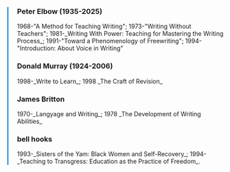 <style>
.timeline-vertical {
  position: relative;
  margin: 2rem auto;
  max-width: 600px;
  padding-left: 20px;
  border-left: 3px solid #3498db;
}
.timeline-entry {
  position: relative;
  margin-bottom: 2rem;
  padding-left: 1rem;
}
.timeline-entry::before {
  content: '';
  position: absolute;
  left: -11px;
  top: 5px;
  width: 16px;
  height: 16px;
  background: #3498db;
  border-radius: 50%;
  border: 3px solid #fff;
  box-shadow: 0 0 0 2px #3498db;
}
.timeline-entry h3 {
  margin: 0;
  font-size: 1.1rem;
  color: #2c3e50;
}
.timeline-entry p {
  margin: 0.3rem 0 0;
  font-size: 0.95rem;
  color: #555;
}
</style>

<div class="timeline-vertical">
  
 <div class="timeline-card">
    <h3> Peter Elbow (1935-2025)</h3>
    <p> 1968-"A Method for Teaching Writing"; 1973-"Writing Without Teachers"; 1981-_Writing With Power: Teaching for Mastering the Writing Process_; 1991-"Toward a Phenomenology of Freewriting"; 1994-"Introduction: About Voice in Writing"</p>
  </div>

  <div class="timeline-card">
    <h3>Donald Murray (1924-2006)</h3>
    <p>1998-_Write to Learn_; 1998 _The Craft of Revision_</p>
  </div>
  
  <div class="timeline-card">
    <h3>James Britton</h3>
    <p>1970-_Langyage and Writing_; 1978 _The Development of Writing Abilities_</p>
  </div>
  
  <div class="timeline-card">
    <h3>bell hooks</h3>
    <p>1993-_Sisters of the Yam: Black Women and Self-Recovery_; 1994-_Teaching to Transgress: Education as the Practice of Freedom_.</p>
  </div>

</div>
